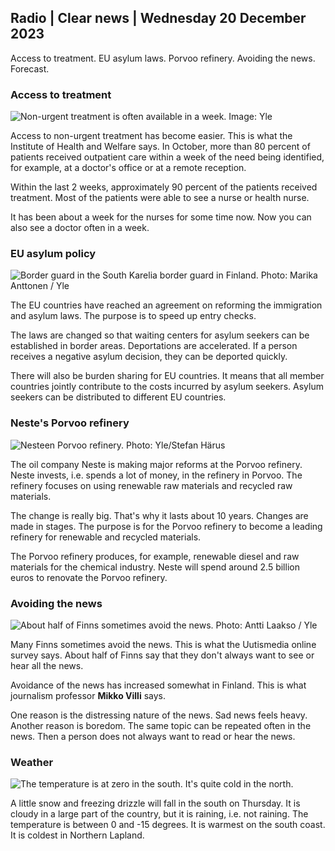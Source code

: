 ## Radio \| Clear news \| Wednesday 20 December 2023

Access to treatment. EU asylum laws. Porvoo refinery. Avoiding the news. Forecast.

### Access to treatment

![Non-urgent treatment is often available in a week. Image: Yle](https://images.cdn.yle.fi/image/upload/c_crop,h_576,w_1024,x_0,y_0/ar_1.7777777777777777,c_fill,g_faces,h_675,w_1200/dpr_1.0/q_auto:eco/f_auto/fl_lossy/v1641215409/14-svyle-1638531971ec48415)

Access to non-urgent treatment has become easier. This is what the Institute of Health and Welfare says. In October, more than 80 percent of patients received outpatient care within a week of the need being identified, for example, at a doctor's office or at a remote reception.

Within the last 2 weeks, approximately 90 percent of the patients received treatment. Most of the patients were able to see a nurse or health nurse.

It has been about a week for the nurses for some time now. Now you can also see a doctor often in a week.

### EU asylum policy

![Border guard in the South Karelia border guard in Finland. Photo: Marika Anttonen / Yle](https://images.cdn.yle.fi/image/upload/c_crop,h_2137,w_3798,x_0,y_0/ar_1.7777777777777777,c_fill,g_faces,h_675,w_1200/dpr_1.0/q_auto:eco/f_auto/fl_lossy/v1700662917/39-1205067655e0ac716e9a)

The EU countries have reached an agreement on reforming the immigration and asylum laws. The purpose is to speed up entry checks.

The laws are changed so that waiting centers for asylum seekers can be established in border areas. Deportations are accelerated. If a person receives a negative asylum decision, they can be deported quickly.

There will also be burden sharing for EU countries. It means that all member countries jointly contribute to the costs incurred by asylum seekers. Asylum seekers can be distributed to different EU countries.

### Neste's Porvoo refinery

![Nesteen Porvoo refinery. Photo: Yle/Stefan Härus](https://images.cdn.yle.fi/image/upload/c_crop,h_3375,w_6000,x_0,y_366/ar_1.7777777777777777,c_fill,g_faces,h_675,w_1200/dpr_1.0/q_auto:eco/f_auto/fl_lossy/v1579513532/39-6328885e25764c72a47)

The oil company Neste is making major reforms at the Porvoo refinery. Neste invests, i.e. spends a lot of money, in the refinery in Porvoo. The refinery focuses on using renewable raw materials and recycled raw materials.

The change is really big. That's why it lasts about 10 years. Changes are made in stages. The purpose is for the Porvoo refinery to become a leading refinery for renewable and recycled materials.

The Porvoo refinery produces, for example, renewable diesel and raw materials for the chemical industry. Neste will spend around 2.5 billion euros to renovate the Porvoo refinery.

### Avoiding the news

![About half of Finns sometimes avoid the news. Photo: Antti Laakso / Yle](https://images.cdn.yle.fi/image/upload/c_crop,h_1948,w_3464,x_0,y_228/ar_1.7777777777777777,c_fill,g_faces,h_675,w_1200/dpr_1.0/q_auto:eco/f_auto/fl_lossy/v1664371756/39-101385663343e363a51e)

Many Finns sometimes avoid the news. This is what the Uutismedia online survey says. About half of Finns say that they don't always want to see or hear all the news.

Avoidance of the news has increased somewhat in Finland. This is what journalism professor **Mikko Villi** says.

One reason is the distressing nature of the news. Sad news feels heavy. Another reason is boredom. The same topic can be repeated often in the news. Then a person does not always want to read or hear the news.

### Weather

![The temperature is at zero in the south. It's quite cold in the north.](https://images.cdn.yle.fi/image/upload/c_crop,h_1080,w_1919,x_0,y_0/ar_1.7777777777777777,c_fill,g_faces,h_675,w_1200/dpr_1.0/q_auto:eco/f_auto/fl_lossy/v1703094827/39-121885065832a0eb04da)

A little snow and freezing drizzle will fall in the south on Thursday. It is cloudy in a large part of the country, but it is raining, i.e. not raining. The temperature is between 0 and -15 degrees. It is warmest on the south coast. It is coldest in Northern Lapland.
